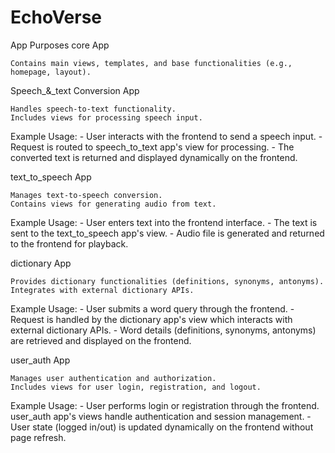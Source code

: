 ﻿# EchoVerse

App Purposes
core App

    Contains main views, templates, and base functionalities (e.g., homepage, layout).

  Speech_&_text Conversion App

    Handles speech-to-text functionality.
    Includes views for processing speech input.

   Example Usage:
    - User interacts with the frontend to send a speech input.
    - Request is routed to speech_to_text app's view for processing.
    - The converted text is returned and displayed dynamically on the frontend.


text_to_speech App

    Manages text-to-speech conversion.
    Contains views for generating audio from text.

   Example Usage:
    - User enters text into the frontend interface.
    - The text is sent to the text_to_speech app's view.
    - Audio file is generated and returned to the frontend for playback.

dictionary App

    Provides dictionary functionalities (definitions, synonyms, antonyms).
    Integrates with external dictionary APIs.

   Example Usage:
    - User submits a word query through the frontend.
    - Request is handled by the dictionary app's view which interacts with external dictionary APIs.
    - Word details (definitions, synonyms, antonyms) are retrieved and displayed on the frontend.

user_auth App

    Manages user authentication and authorization.
    Includes views for user login, registration, and logout.


   Example Usage:
    - User performs login or registration through the frontend.
    user_auth app's views handle authentication and session management.
    - User state (logged in/out) is updated dynamically on the frontend without page refresh.

